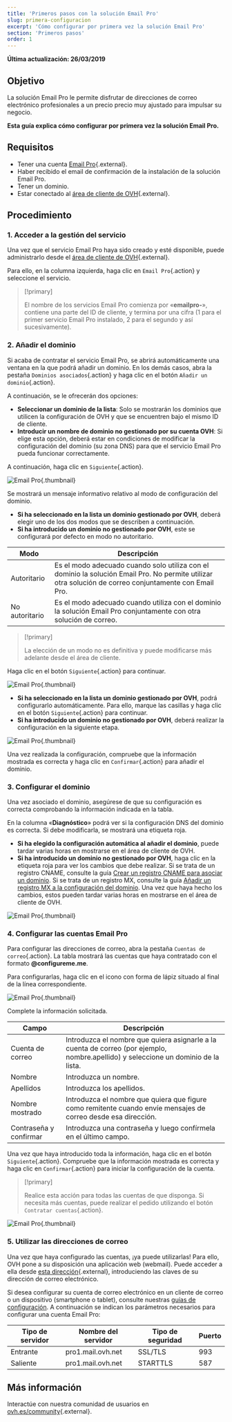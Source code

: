 ```yaml
---
title: 'Primeros pasos con la solución Email Pro'
slug: primera-configuracion
excerpt: 'Cómo configurar por primera vez la solución Email Pro'
section: 'Primeros pasos'
order: 1
---
```


**Última actualización: 26/03/2019**

## Objetivo

La solución Email Pro le permite disfrutar de direcciones de correo electrónico profesionales a un precio precio muy ajustado para impulsar su negocio.

**Esta guía explica cómo configurar por primera vez la solución Email Pro.**

## Requisitos

- Tener una cuenta [Email Pro](https://www.ovh.es/emails/email-pro/){.external}.
- Haber recibido el email de confirmación de la instalación de la solución Email Pro.
- Tener un dominio.
- Estar conectado al [área de cliente de OVH](https://www.ovh.com/auth/?action=gotomanager){.external}.

## Procedimiento

### 1. Acceder a la gestión del servicio

Una vez que el servicio Email Pro haya sido creado y esté disponible, puede administrarlo desde el [área de cliente de OVH](https://www.ovh.com/auth/?action=gotomanager){.external}.

Para ello, en la columna izquierda, haga clic en `Email Pro`{.action} y seleccione el servicio.

> [!primary]
>
> El nombre de los servicios Email Pro comienza por «**emailpro-**», contiene una parte del ID de cliente, y termina por una cifra (1 para el primer servicio Email Pro instalado, 2 para el segundo y así sucesivamente).
>

### 2. Añadir el dominio

Si acaba de contratar el servicio Email Pro, se abrirá automáticamente una ventana en la que podrá añadir un dominio. En los demás casos, abra la pestaña `Dominios asociados`{.action} y haga clic en el botón `Añadir un dominio`{.action}.

A continuación, se le ofrecerán dos opciones:

- **Seleccionar un dominio de la lista**: Solo se mostrarán los dominios que utilicen la configuración de OVH y que se encuentren bajo el mismo ID de cliente.
- **Introducir un nombre de dominio no gestionado por su cuenta OVH**: Si elige esta opción, deberá estar en condiciones de modificar la configuración del dominio (su zona DNS) para que el servicio Email Pro pueda funcionar correctamente.

A continuación, haga clic en `Siguiente`{.action}.

![Email Pro](images/first_config_email_pro_add_domain.png){.thumbnail}

Se mostrará un mensaje informativo relativo al modo de configuración del dominio.

- **Si ha seleccionado en la lista un dominio gestionado por OVH**, deberá elegir uno de los dos modos que se describen a continuación.
- **Si ha introducido un dominio no gestionado por OVH**, este se configurará por defecto en modo no autoritario.


|Modo|Descripción|
|---|---|
|Autoritario|Es el modo adecuado cuando solo utiliza con el dominio la solución Email Pro. No permite utilizar otra solución de correo conjuntamente con Email Pro.|
|No autoritario|Es el modo adecuado cuando utiliza con el dominio la solución Email Pro conjuntamente con otra solución de correo.| 

> [!primary]
>
> La elección de un modo no es definitiva y puede modificarse más adelante desde el área de cliente.
>

Haga clic en el botón `Siguiente`{.action} para continuar.

![Email Pro](images/first_config_email_pro_add_domain_step2.png){.thumbnail}

- **Si ha seleccionado en la lista un dominio gestionado por OVH**, podrá configurarlo automáticamente. Para ello, marque las casillas y haga clic en el botón `Siguiente`{.action} para continuar.
- **Si ha introducido un dominio no gestionado por OVH**, deberá realizar la configuración en la siguiente etapa.

![Email Pro](images/first_config_email_pro_add_domain_step3.png){.thumbnail}

Una vez realizada la configuración, compruebe que la información mostrada es correcta y haga clic en `Confirmar`{.action} para añadir el dominio.

### 3. Configurar el dominio

Una vez asociado el dominio, asegúrese de que su configuración es correcta comprobando la información indicada en la tabla.

En la columna «**Diagnóstico**» podrá ver si la configuración DNS del dominio es correcta. Si debe modificarla, se mostrará una etiqueta roja.

- **Si ha elegido la configuración automática al añadir el dominio**, puede tardar varias horas en mostrarse en el área de cliente de OVH.
- **Si ha introducido un dominio no gestionado por OVH**, haga clic en la etiqueta roja para ver los cambios que debe realizar. Si se trata de un registro CNAME, consulte la guía [Crear un registro CNAME para asociar un dominio](../../microsoft-collaborative-solutions/exchange_20132016_anadir_un_registro_cname/). Si se trata de un registro MX, consulte la guía [Añadir un registro MX a la configuración del dominio](../../domains/anadir-registro-mx-configuracion-dominio/). Una vez que haya hecho los cambios, estos pueden tardar varias horas en mostrarse en el área de cliente de OVH.

![Email Pro](images/first_config_email_pro_configure_domain.png){.thumbnail}

### 4. Configurar las cuentas Email Pro

Para configurar las direcciones de correo, abra la pestaña `Cuentas de correo`{.action}. La tabla mostrará las cuentas que haya contratado con el formato **@configureme.me**.

Para configurarlas, haga clic en el icono con forma de lápiz situado al final de la línea correspondiente.

![Email Pro](images/first_config_email_pro_configure_email_accounts.png){.thumbnail}

Complete la información solicitada.

|Campo|Descripción|
|---|---|
|Cuenta de correo|Introduzca el nombre que quiera asignarle a la cuenta de correo (por ejemplo, nombre.apellido) y seleccione un dominio de la lista.|
|Nombre|Introduzca un nombre.|
|Apellidos|Introduzca los apellidos.|
|Nombre mostrado|Introduzca el nombre que quiera que figure como remitente cuando envíe mensajes de correo desde esa dirección.|
|Contraseña y confirmar|Introduzca una contraseña y luego confírmela en el último campo.| 

Una vez que haya introducido toda la información, haga clic en el botón `Siguiente`{.action}. Compruebe que la información mostrada es correcta y haga clic en `Confirmar`{.action} para iniciar la configuración de la cuenta.

> [!primary]
>
> Realice esta acción para todas las cuentas de que disponga. Si necesita más cuentas, puede realizar el pedido utilizando el botón `Contratar cuentas`{.action}.
>

![Email Pro](images/first_config_email_pro_configure_email_accounts_step2.png){.thumbnail}

### 5. Utilizar las direcciones de correo

Una vez que haya configurado las cuentas, ¡ya puede utilizarlas! Para ello, OVH pone a su disposición una aplicación web (webmail). Puede acceder a ella desde [esta dirección](https://www.ovh.es/mail/){.external}, introduciendo las claves de su dirección de correo electrónico.

Si desea configurar su cuenta de correo electrónico en un cliente de correo o un dispositivo (smartphone o tablet), consulte nuestras [guías de configuración](../). A continuación se indican los parámetros necesarios para configurar una cuenta Email Pro:

|Tipo de servidor|Nombre del servidor|Tipo de seguridad|Puerto|
|---|---|---|---|
|Entrante|pro1.mail.ovh.net|SSL/TLS|993|
|Saliente|pro1.mail.ovh.net|STARTTLS|587|

## Más información

Interactúe con nuestra comunidad de usuarios en [ovh.es/community](https://www.ovh.es/community/){.external}.
